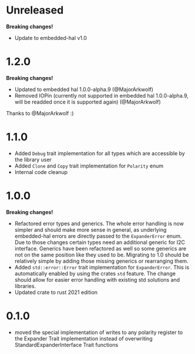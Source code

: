 # Unreleased

**Breaking changes!**

- Update to embedded-hal v1.0

# 1.2.0

**Breaking changes!**

- Updated to embedded hal 1.0.0-alpha.9 (@MajorArkwolf)
- Removed IOPin (currently not supported in embedded hal 1.0.0-alpha.9, will be readded once it is supported again) (@MajorArkwolf)

Thanks to @MajorArkwolf :)

# 1.1.0

- Added `Debug` trait implementation for all types which are accessible by the library user
- Added `Clone` and `Copy` trait implementation for `Polarity` enum
- Internal code cleanup

# 1.0.0

**Breaking changes!**

- Refactored error types and generics. The whole error handling is now simpler and should make more sense in general, as underlying embedded-hal errors are directly passed to the `ExpanderError` enum. Due to those changes certain types need an additional generic for I2C interface. Generics have been refactored as well so some generics are not on the same position like they used to be. Migrating to 1.0 should be relatively simple by adding those missing generics or rearranging them.
- Added `std::error::Error` trait implementation for `ExpanderError`. This is automatically enabled by using the crates `std` feature. The change should allow for easier error handling with existing std solutions and libraries.
- Updated crate to rust 2021 edition

# 0.1.0

- moved the special implementation of writes to any polarity register to the Expander Trait implementation instead of overwriting StandardExpanderInterface Trait functions
